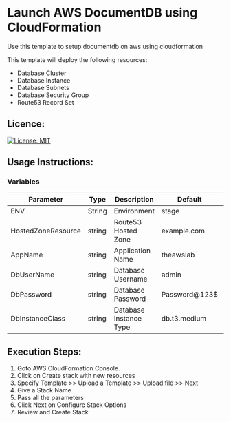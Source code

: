 # Launch AWS DocumentDB using CloudFormation
Use this template to setup documentdb on aws using cloudformation

This template will deploy the following resources:
- Database Cluster
- Database Instance
- Database Subnets
- Database Security Group
- Route53 Record Set

## Licence:
[![License: MIT](https://img.shields.io/badge/License-MIT-green.svg)](https://opensource.org/licenses/MIT)

## Usage Instructions:

### Variables

| Parameter            |  Type   | Description            | Default                      | Required |
| -------------------- | ------- | ---------------------- | ---------------------------- | -------- |
| ENV                  | String  | Environment            | stage                        | Y        |
| HostedZoneResource   | string  | Route53 Hosted Zone    | example.com                  | Y        |
| AppName              | string  | Application Name       | theawslab                    | Y        |
| DbUserName           | string  | Database Username      | admin                        | Y        |
| DbPassword           | string  | Database Password      | Password@123$                | Y        |
| DbInstanceClass      | string  | Database Instance Type | db.t3.medium                 | Y        |

## Execution Steps:

1. Goto AWS CloudFormation Console.
2. Click on Create stack with new resources
3. Specify Template >> Upload a Template >> Upload file >> Next
4. Give a Stack Name
5. Pass all the parameters
6. Click Next on Configure Stack Options
7. Review and Create Stack

